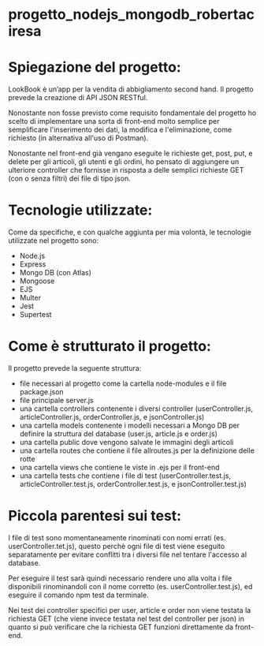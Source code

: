 # progetto_nodejs_mongodb_robertaciresa

# Spiegazione del progetto: 

LookBook è un’app per la vendita di abbigliamento second hand.
Il progetto prevede la creazione di API JSON RESTful.

Nonostante non fosse previsto come requisito fondamentale del progetto ho scelto di implementare una sorta di front-end molto semplice per semplificare l'inserimento dei dati, la modifica e l'eliminazione, come richiesto (in alternativa all'uso di Postman).

Nonostante nel front-end già vengano eseguite le richieste get, post, put, e delete per gli articoli, gli utenti e gli ordini, ho pensato di aggiungere un ulteriore controller che fornisse in risposta a delle semplici richieste GET (con o senza filtri) dei file di tipo json.

# Tecnologie utilizzate: 

Come da specifiche, e con qualche aggiunta per mia volontà, le tecnologie utilizzate nel progetto sono:

- Node.js
- Express
- Mongo DB (con Atlas)
- Mongoose
- EJS
- Multer
- Jest
- Supertest

# Come è strutturato il progetto: 

Il progetto prevede la seguente struttura:

- file necessari al progetto come la cartella node-modules e il file package.json 
- file principale server.js
- una cartella controllers contenente i diversi controller (userController.js, articleController.js, orderController.js, e jsonController.js)
- una cartella models contenente i modelli necessari a Mongo DB per definire la struttura del database (user.js, article.js e order.js)
- una cartella public dove vengono salvate le immagini degli articoli
- una cartella routes che contiene il file allroutes.js per la definizione delle rotte
- una cartella views che contiene le viste in .ejs per il front-end
- una cartella tests che contiene i file di test (userController.test.js, articleController.test.js, orderController.test.js, e jsonController.test.js)

# Piccola parentesi sui test: 

I file di test sono momentaneamente rinominati con nomi errati (es. userController.tet.js), questo perchè ogni file di test viene eseguito separatamente per evitare conflitti tra i diversi file nel tentare l'accesso al database.

Per eseguire il test sarà quindi necessario rendere uno alla volta i file disponibili rinominandoli con il nome corretto (es. userController.test.js), ed eseguire il comando npm test da terminale.

Nei test dei controller specifici per user, article e order non viene testata la richiesta GET (che viene invece testata nel test del controller per json) in quanto si può verificare che la richiesta GET funzioni direttamente da front-end.
